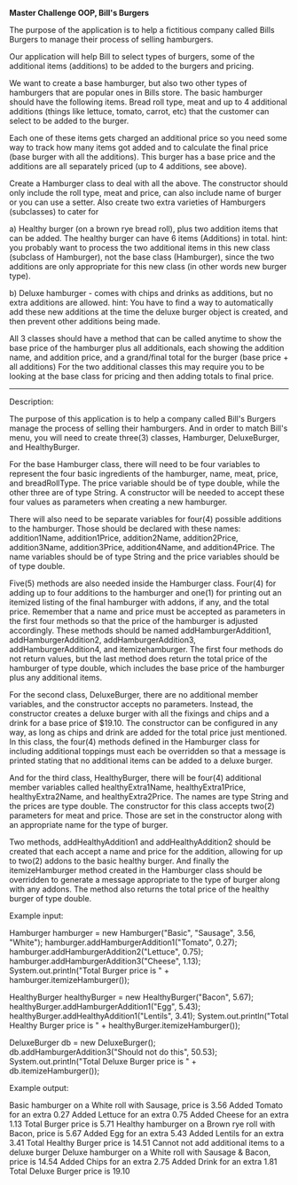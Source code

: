**Master Challenge OOP, Bill's Burgers**

The purpose of the application is to help a fictitious company called Bills Burgers to manage
their process of selling hamburgers.

Our application will help Bill to select types of burgers, some of the additional items (additions) to
be added to the burgers and pricing.

We want to create a base hamburger, but also two other types of hamburgers that are popular ones in Bills store.
The basic hamburger should have the following items.
Bread roll type, meat and up to 4 additional additions (things like lettuce, tomato, carrot, etc) that
the customer can select to be added to the burger.

Each one of these items gets charged an additional price so you need some way to track how many items got added
and to calculate the final price (base burger with all the additions).
This burger has a base price and the additions are all separately priced (up to 4 additions, see above).

Create a Hamburger class to deal with all the above.
The constructor should only include the roll type, meat and price, can also include name of burger or you
can use a setter. Also create two extra varieties of Hamburgers (subclasses) to cater for

a) Healthy burger (on a brown rye bread roll), plus two addition items that can be added.
The healthy burger can have 6 items (Additions) in total.
hint:  you probably want to process the two additional items in this new class (subclass of Hamburger),
not the base class (Hamburger), since the two additions are only appropriate for this new class
(in other words new burger type).

b) Deluxe hamburger - comes with chips and drinks as additions, but no extra additions are allowed.
hint:  You have to find a way to automatically add these new additions at the time the deluxe burger
object is created, and then prevent other additions being made.

All 3 classes should have a method that can be called anytime to show the base price of the hamburger
plus all additionals, each showing the addition name, and addition price, and a grand/final total for the
burger (base price + all additions)
For the two additional classes this may require you to be looking at the base class for pricing and then
adding totals to final price.


--------------------------------------------------------------------------------------------------------------------

Description:

The purpose of this application is to help a company called Bill's Burgers manage the process of selling their hamburgers. And in order to match Bill's menu, you will need to create three(3) classes, Hamburger, DeluxeBurger, and HealthyBurger.

For the base Hamburger class, there will need to be four variables to represent the four basic ingredients of the hamburger, name, meat, price, and breadRollType. The price variable should be of type double, while the other three are of type String. A constructor will be needed to accept these four values as parameters when creating a new hamburger.

There will also need to be separate variables for four(4) possible additions to the hamburger. Those should be declared with these names: addition1Name, addition1Price, addition2Name, addition2Price, addition3Name, addition3Price, addition4Name, and addition4Price. The name variables should be of type String and the price variables should be of type double.

Five(5) methods are also needed inside the Hamburger class. Four(4) for adding up to four additions to the hamburger and one(1) for printing out an itemized listing of the final hamburger with addons, if any, and the total price. Remember that a name and price must be accepted as parameters in the first four methods so that the price of the hamburger is adjusted accordingly. These methods should be named addHamburgerAddition1, addHamburgerAddition2, addHamburgerAddition3, addHamburgerAddition4, and itemizehamburger. The first four methods do not return values, but the last method does return the total price of the hamburger of type double, which includes the base price of the hamburger plus any additional items.

For the second class, DeluxeBurger, there are no additional member variables, and the constructor accepts no parameters. Instead, the constructor creates a deluxe burger with all the fixings and chips and a drink for a base price of $19.10. The constructor can be configured in any way, as long as chips and drink are added for the total price just mentioned. In this class, the four(4) methods defined in the Hamburger class for including additional toppings must each be overridden so that a message is printed stating that no additional items can be added to a deluxe burger.

And for the third class, HealthyBurger, there will be four(4) additional member variables called healthyExtra1Name, healthyExtra1Price, healthyExtra2Name, and healthyExtra2Price. The names are type String and the prices are type double. The constructor for this class accepts two(2) parameters for meat and price. Those are set in the constructor along with an appropriate name for the type of burger.

Two methods, addHealthyAddition1 and addHealthyAddition2 should be created that each accept a name and price for the addition, allowing for up to two(2) addons to the basic healthy burger. And finally the itemizeHamburger method created in the Hamburger class should be overridden to generate a message appropriate to the type of burger along with any addons. The method also returns the total price of the healthy burger of type double.

Example input:

Hamburger hamburger = new Hamburger("Basic", "Sausage", 3.56, "White");
hamburger.addHamburgerAddition1("Tomato", 0.27);
hamburger.addHamburgerAddition2("Lettuce", 0.75);
hamburger.addHamburgerAddition3("Cheese", 1.13);
System.out.println("Total Burger price is " + hamburger.itemizeHamburger());

HealthyBurger healthyBurger = new HealthyBurger("Bacon", 5.67);
healthyBurger.addHamburgerAddition1("Egg", 5.43);
healthyBurger.addHealthyAddition1("Lentils", 3.41);
System.out.println("Total Healthy Burger price is  " + healthyBurger.itemizeHamburger());

DeluxeBurger db = new DeluxeBurger();
db.addHamburgerAddition3("Should not do this", 50.53);
System.out.println("Total Deluxe Burger price is " + db.itemizeHamburger());

Example output:

Basic hamburger on a White roll with Sausage, price is 3.56
Added Tomato for an extra 0.27
Added Lettuce for an extra 0.75
Added Cheese for an extra 1.13
Total Burger price is 5.71
Healthy hamburger on a Brown rye roll with Bacon, price is 5.67
Added Egg for an extra 5.43
Added Lentils for an extra 3.41
Total Healthy Burger price is  14.51
Cannot not add additional items to a deluxe burger
Deluxe hamburger on a White roll with Sausage & Bacon, price is 14.54
Added Chips for an extra 2.75
Added Drink for an extra 1.81
Total Deluxe Burger price is 19.10
